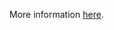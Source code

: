 More information [here](https://docs.prismacloud.io/en/enterprise-edition/policy-reference/google-cloud-policies/google-cloud-kubernetes-policies/bc-gcp-kubernetes-5).
